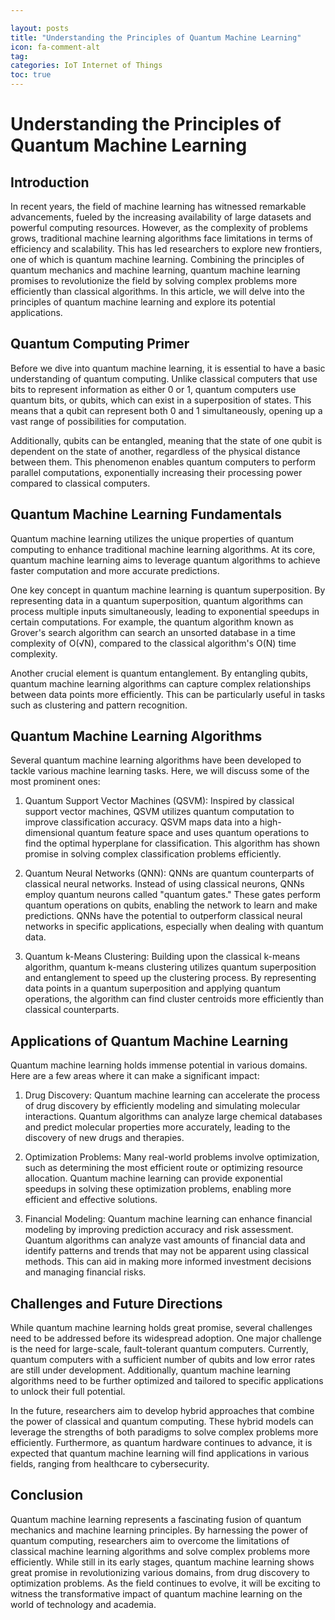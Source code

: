 ```yaml
---

layout: posts
title: "Understanding the Principles of Quantum Machine Learning"
icon: fa-comment-alt
tag:      
categories: IoT Internet of Things
toc: true
---
```




# Understanding the Principles of Quantum Machine Learning

## Introduction
In recent years, the field of machine learning has witnessed remarkable advancements, fueled by the increasing availability of large datasets and powerful computing resources. However, as the complexity of problems grows, traditional machine learning algorithms face limitations in terms of efficiency and scalability. This has led researchers to explore new frontiers, one of which is quantum machine learning. Combining the principles of quantum mechanics and machine learning, quantum machine learning promises to revolutionize the field by solving complex problems more efficiently than classical algorithms. In this article, we will delve into the principles of quantum machine learning and explore its potential applications.

## Quantum Computing Primer
Before we dive into quantum machine learning, it is essential to have a basic understanding of quantum computing. Unlike classical computers that use bits to represent information as either 0 or 1, quantum computers use quantum bits, or qubits, which can exist in a superposition of states. This means that a qubit can represent both 0 and 1 simultaneously, opening up a vast range of possibilities for computation.

Additionally, qubits can be entangled, meaning that the state of one qubit is dependent on the state of another, regardless of the physical distance between them. This phenomenon enables quantum computers to perform parallel computations, exponentially increasing their processing power compared to classical computers.

## Quantum Machine Learning Fundamentals
Quantum machine learning utilizes the unique properties of quantum computing to enhance traditional machine learning algorithms. At its core, quantum machine learning aims to leverage quantum algorithms to achieve faster computation and more accurate predictions.

One key concept in quantum machine learning is quantum superposition. By representing data in a quantum superposition, quantum algorithms can process multiple inputs simultaneously, leading to exponential speedups in certain computations. For example, the quantum algorithm known as Grover's search algorithm can search an unsorted database in a time complexity of O(√N), compared to the classical algorithm's O(N) time complexity.

Another crucial element is quantum entanglement. By entangling qubits, quantum machine learning algorithms can capture complex relationships between data points more efficiently. This can be particularly useful in tasks such as clustering and pattern recognition.

## Quantum Machine Learning Algorithms
Several quantum machine learning algorithms have been developed to tackle various machine learning tasks. Here, we will discuss some of the most prominent ones:

1. Quantum Support Vector Machines (QSVM): Inspired by classical support vector machines, QSVM utilizes quantum computation to improve classification accuracy. QSVM maps data into a high-dimensional quantum feature space and uses quantum operations to find the optimal hyperplane for classification. This algorithm has shown promise in solving complex classification problems efficiently.

2. Quantum Neural Networks (QNN): QNNs are quantum counterparts of classical neural networks. Instead of using classical neurons, QNNs employ quantum neurons called "quantum gates." These gates perform quantum operations on qubits, enabling the network to learn and make predictions. QNNs have the potential to outperform classical neural networks in specific applications, especially when dealing with quantum data.

3. Quantum k-Means Clustering: Building upon the classical k-means algorithm, quantum k-means clustering utilizes quantum superposition and entanglement to speed up the clustering process. By representing data points in a quantum superposition and applying quantum operations, the algorithm can find cluster centroids more efficiently than classical counterparts.

## Applications of Quantum Machine Learning
Quantum machine learning holds immense potential in various domains. Here are a few areas where it can make a significant impact:

1. Drug Discovery: Quantum machine learning can accelerate the process of drug discovery by efficiently modeling and simulating molecular interactions. Quantum algorithms can analyze large chemical databases and predict molecular properties more accurately, leading to the discovery of new drugs and therapies.

2. Optimization Problems: Many real-world problems involve optimization, such as determining the most efficient route or optimizing resource allocation. Quantum machine learning can provide exponential speedups in solving these optimization problems, enabling more efficient and effective solutions.

3. Financial Modeling: Quantum machine learning can enhance financial modeling by improving prediction accuracy and risk assessment. Quantum algorithms can analyze vast amounts of financial data and identify patterns and trends that may not be apparent using classical methods. This can aid in making more informed investment decisions and managing financial risks.

## Challenges and Future Directions
While quantum machine learning holds great promise, several challenges need to be addressed before its widespread adoption. One major challenge is the need for large-scale, fault-tolerant quantum computers. Currently, quantum computers with a sufficient number of qubits and low error rates are still under development. Additionally, quantum machine learning algorithms need to be further optimized and tailored to specific applications to unlock their full potential.

In the future, researchers aim to develop hybrid approaches that combine the power of classical and quantum computing. These hybrid models can leverage the strengths of both paradigms to solve complex problems more efficiently. Furthermore, as quantum hardware continues to advance, it is expected that quantum machine learning will find applications in various fields, ranging from healthcare to cybersecurity.

## Conclusion
Quantum machine learning represents a fascinating fusion of quantum mechanics and machine learning principles. By harnessing the power of quantum computing, researchers aim to overcome the limitations of classical machine learning algorithms and solve complex problems more efficiently. While still in its early stages, quantum machine learning shows great promise in revolutionizing various domains, from drug discovery to optimization problems. As the field continues to evolve, it will be exciting to witness the transformative impact of quantum machine learning on the world of technology and academia.